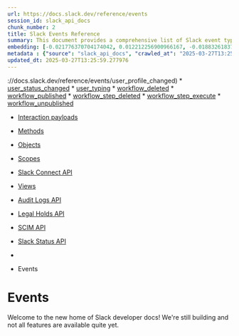 ```yaml
---
url: https://docs.slack.dev/reference/events
session_id: slack_api_docs
chunk_number: 2
title: Slack Events Reference
summary: This document provides a comprehensive list of Slack event types, including user profile changes, status updates, typing events, and various workflow events. It also includes references to interaction payloads, API methods, objects, scopes, and Slack Connect API.
embedding: [-0.021776370704174042, 0.012212256900966167, -0.0188326183706522, -0.017945798113942146, -0.0005400213412940502, 0.009280823171138763, -0.006805115845054388, -0.009206920862197876, 0.02798411436378956, 0.000542330788448453, -0.014644854702055454, -0.014977413229644299, -0.007223892025649548, 0.026875587180256844, 0.012834263034164906, 0.0426412858068943, -0.013560963794589043, 0.03924180567264557, -0.028673863038420677, 0.043799079954624176, 0.048725858330726624, -0.005308606196194887, 0.008677292615175247, 0.06005745381116867, -0.011454764753580093, -0.013881203718483448, -0.03786230832338333, 0.0340440534055233, -0.02505267970263958, 0.03653207793831825, 0.04436565935611725, -0.03020116500556469, 0.011928967200219631, -0.0026235105469822884, 0.044809069484472275, -0.010463249869644642, 0.022798676043748856, 0.04912000149488449, 0.023525377735495567, 0.0042555066756904125, -0.026801686733961105, -0.015987403690814972, -0.015002046711742878, -0.02374708279967308, -0.021332960575819016, -0.002772853709757328, -0.017329949885606766, -0.005441013257950544, -0.02928970940411091, 0.03177773579955101, -0.03209797665476799, -0.036162570118904114, 0.033625278621912, 0.026875587180256844, 0.006866700481623411, -0.00989667046815157, -0.015778014436364174, -0.061486221849918365, -0.0478636734187603, -0.012187623418867588, -0.004717392381280661, -0.006934443488717079, -0.004840561654418707, -0.021098937839269638, -0.008781986311078072, -0.03791157528758049, -0.01021691132336855, -0.013253039680421352, 0.003223961917683482, -0.008320100605487823, 0.056707244366407394, 0.037123292684555054, -0.03670451417565346, 0.01107293926179409, 0.01899273879826069, -0.03239358216524124, -0.012982066720724106, 0.0466812439262867, -0.017403852194547653, 0.005527231842279434, -0.021098937839269638, 0.02628437429666519, -0.07468999177217484, -0.035522088408470154, -0.09119470417499542, 0.0346352681517601, -0.030964815989136696, -0.033625278621912, 0.013548646122217178, 0.01649239845573902, -0.03052140586078167, -0.010506359860301018, -0.00860339030623436, 0.03315723314881325, 0.05981111526489258, -0.046410273760557175, -0.019670171663165092, -0.010691113770008087, -0.002683555707335472, 0.06380181014537811, 0.03727109357714653, -0.06296425312757492, -0.029314344748854637, -0.06035306304693222, 0.031260423362255096, -0.010487884283065796, 0.05271655321121216, -0.06587105244398117, 0.014657172374427319, -0.04648417606949806, -0.09888048470020294, -0.008012176491320133, -0.03337893635034561, -0.023882567882537842, -0.034807704389095306, -0.01686190627515316, 0.03305869922041893, -0.04079374298453331, 0.0202244333922863, -0.0159258171916008, -0.08050359040498734, 0.014878877438604832, 0.0029175777453929186, 0.021271374076604843, 0.008320100605487823, -0.040301065891981125, -0.012575607746839523, -0.010561785660684109, -0.0546872653067112, 0.003999929875135422, 0.030743110924959183, -0.016443129628896713, 0.047124654054641724, -0.04057203605771065, -0.008061444386839867, -0.025175848975777626, -0.06355547159910202, 0.022749409079551697, -0.012187623418867588, -0.019916510209441185, 0.022527704015374184, -0.06114134564995766, -0.016418496146798134, 0.01383193675428629, -0.06744762510061264, -0.05296289175748825, -0.005779729224741459, -0.00021112024842295796, -0.06173256039619446, 0.005641163792461157, 0.012458596378564835, 0.019165176898241043, -0.012735727243125439, 0.018586279824376106, -0.01585191674530506, 0.022638557478785515, 0.02532365173101425, 0.02887093462049961, 0.020002728328108788, 0.00995209626853466, 0.014016690663993359, 0.03438892960548401, -0.03892156481742859, 0.023685498163104057, -0.035817693918943405, -0.051238518208265305, 0.022823311388492584, -0.055377013981342316, -0.038970835506916046, -0.012224574573338032, -0.009200762957334518, -0.013400843366980553, -0.004052277188748121, 0.03727109357714653, 0.01979334093630314, -0.018906520679593086, 0.023389890789985657, -0.013265356421470642, -0.029757754877209663, -0.01958395354449749, -0.01963322050869465, 0.009237713180482388, -0.05458872765302658, -0.04778977110981941, -0.036408908665180206, -0.034512098878622055, -0.025594625622034073, 0.04912000149488449, -0.03266455605626106, -0.020187484100461006, -0.0025973371230065823, 0.048356350511312485, 0.021973440423607826, 0.014275346882641315, 0.04783903807401657, -0.020286018028855324, 0.014669489115476608, 0.020446138456463814, -0.0044156271032989025, -0.011947442777454853, 0.0007036058232188225, -0.007648826576769352, 0.032270412892103195, -0.006287803873419762, -0.0028667703736573458, -0.0020877232309430838, 0.01784726232290268, 0.07074856758117676, -0.04049813747406006, -0.0462624691426754, -0.0006974473944865167, -0.0035103310365229845, 0.002628129441291094, 0.01928834617137909, -0.032221145927906036, 0.007100722286850214, -0.007014503702521324, 0.032221145927906036, -0.02040918916463852, -0.016553983092308044, 0.01585191674530506, 0.047666601836681366, 0.04495687410235405, -0.013265356421470642, 0.014065958559513092, 0.03500477597117424, 0.0044248648919165134, -0.05306142568588257, 0.013117552734911442, -0.007796630263328552, -0.006410973146557808, 0.03882303088903427, 0.000788284873124212, -0.003168535651639104, 0.05306142568588257, -0.06340766698122025, 0.013080602511763573, -0.0578896701335907, 0.013782668858766556, -0.013142187148332596, 0.0035380441695451736, -0.04113861918449402, -0.016911175101995468, 0.06468863040208817, 0.011510191485285759, 0.048972196877002716, 0.01187354139983654, 0.007735045626759529, 0.017095929011702538, 0.0756753459572792, 0.06010672077536583, 0.015149850398302078, 0.058973561972379684, -0.0033686861861497164, 0.013881203718483448, -0.039660584181547165, -0.012076770886778831, 0.027417533099651337, 0.007685777731239796, 0.033280402421951294, 0.035448186099529266, 0.002949909772723913, -0.03116188757121563, 0.0026804765220731497, -0.04594222828745842, 0.0002902181586250663, 0.026407543569803238, 0.02798411436378956, -0.020310653373599052, -0.016110572963953018, 0.02459695190191269, 0.016751054674386978, 0.01223073247820139, -0.014139859937131405, -0.022244414314627647, -0.03882303088903427, -0.01173805445432663, 0.019978094846010208, -0.019657853990793228, 0.011781163513660431, -0.0022709378972649574, -0.0008129187626764178, 0.009360883384943008, 0.02027370221912861, -0.012883530929684639, 0.013634865172207355, -0.00939167570322752, -0.014669489115476608, 0.007223892025649548, 0.010173802264034748, -0.012280000373721123, 0.05429312214255333, -0.018056651577353477, -0.011343912221491337, 0.014632537961006165, 0.04392224922776222, 0.049046099185943604, 0.03271382302045822, 0.014878877438604832, -0.008547964505851269, -0.00421547656878829, -0.05084437504410744, -0.011978235095739365, -0.022564655169844627, 0.027417533099651337, 0.0008698846795596182, 0.001772101386450231, -0.024030372500419617, 0.012735727243125439, -0.04530174657702446, -0.008203089237213135, 0.026087302714586258, -0.026752417907118797, -0.06459009647369385, -0.04249348118901253, 0.0035842328798025846, 0.028994103893637657, 0.04941560700535774, 0.029338978230953217, 0.003870601998642087, 9.290638263337314e-05, -0.010223069228231907, 0.0016012036940082908, -0.046065397560596466, -0.001464947359636426, -0.02825508639216423, -0.02756533771753311, -0.00317161506973207, 0.02756533771753311, -0.0011539444094523787, 0.07242367416620255, -0.04434102401137352, -0.015617894008755684, 0.04079374298453331, -0.0056657977402210236, 0.011306961067020893, 0.029314344748854637, 0.03409332036972046, 0.006700421683490276, 0.022059660404920578, -0.01020459458231926, -0.05404678359627724, -0.05951550975441933, -0.03160529583692551, 0.012735727243125439, 0.0472724586725235, 0.009502528235316277, 0.01672641932964325, -0.07616803050041199, 0.023513060063123703, -0.02566852606832981, -0.013450111262500286, -0.007765837945044041, -0.019017372280359268, 0.0008167678606696427, -0.0028636911883950233, -0.022108927369117737, -0.043552741408348083, -0.026136571541428566, 0.02539755403995514, -0.02763923816382885, -0.004594222642481327, -0.0051946742460131645, -0.007821263745427132, -0.004578826483339071, 0.0007740434375591576, 0.004701996222138405, -0.05320923030376434, 0.04653344303369522, -0.02564389258623123, 0.03278772532939911, -0.002230907790362835, 0.02427671104669571, -0.018537010997533798, -0.030743110924959183, 0.003550361143425107, -0.03337893635034561, 0.022884896025061607, -0.0234268419444561, 0.017440803349018097, -0.005779729224741459, 0.017933480441570282, -0.0038675228133797646, -0.025471454486250877, -0.013536329381167889, 0.013302307575941086, -0.053800445050001144, -0.007076088339090347, 0.010038315318524837, 0.01800738275051117, 0.0484548881649971, 0.0013579438673332334, 0.0017428486607968807, -0.010703430511057377, 0.0067620063200592995, -0.015790332108736038, 0.05803747475147247, 0.005117693450301886, 0.033280402421951294, -0.06276718527078629, 0.03251675143837929, -0.0019984254613518715, -0.002238605869933963, -0.0070822471752762794, -0.04530174657702446, -0.007174624130129814, -0.009145336225628853, 0.00014953548088669777, 0.005416379310190678, -0.0008329338161274791, 0.030004093423485756, 0.03860132396221161, -0.009330091066658497, -0.05803747475147247, -0.01044477429240942, -0.04276445508003235, 0.04820854589343071, 0.03948814421892166, 0.014570953324437141, 0.06715201586484909, 0.02756533771753311, -0.0663144662976265, -0.0032516750507056713, 0.02601340040564537, -0.040005456656217575, 0.031679198145866394, 0.017933480441570282, -0.026727784425020218, 0.029412880539894104, -0.03823181614279747, -0.03729572892189026, -0.01979334093630314, 0.06784176826477051, -0.02441219799220562, 0.022527704015374184, -0.039660584181547165, 0.013733400963246822, 0.0023710131645202637, 0.021123571321368217, 0.03057067282497883, 0.0079629085958004, 0.02956068329513073, 0.0097119165584445, 0.02951141633093357, -0.023254403844475746, 0.03397015109658241, -0.0378376729786396, -0.00876351073384285, 0.033255767077207565, 0.02926507592201233, -0.020458456128835678, 0.035497453063726425, 0.009262347593903542, 0.027171194553375244, -0.07267001271247864, -0.0188326183706522, -0.015174483880400658, -0.004021484404802322, 0.057002849876880646, -0.001913746353238821, 0.02350074239075184, 0.02393183670938015, -0.013819619081914425, 0.009791976772248745, 0.013524012640118599, -0.016590934246778488, -0.015482407994568348, 0.013782668858766556, 0.008535646833479404, -0.003762828651815653, 0.026136571541428566, -0.010457091964781284, 0.023008065298199654, -0.01020459458231926, 0.006318596191704273, -0.02438756451010704, -0.021061986684799194, 0.0003054219123441726, 0.06306279450654984, 0.00325783365406096, -0.007815105840563774, 0.04374981299042702, -0.02155466563999653, 0.050893642008304596, 0.0488736629486084, 0.03148212656378746, -0.000969190092291683, -0.018315305933356285, -0.009453260339796543, 0.03495550900697708, -0.03916790708899498, 0.001930682105012238, 0.03978375345468521, -0.012520181015133858, 0.028181184083223343, -0.02088954858481884, -0.014792658388614655, -0.0426412858068943, 0.012132196687161922, -0.011423972435295582, -0.021308325231075287, -0.050893642008304596, -0.004052277188748121, 0.0558696910738945, 0.05306142568588257, 0.020852599292993546, -0.04377444460988045, -0.0009199223131872714, 0.005989117547869682, 0.007359378505498171, -0.02694948948919773, -0.03081701137125492, 0.009613380767405033, 0.02862459421157837, -0.009490210562944412, -0.0027743931859731674, -0.005795125383883715, -0.0027158877346664667, -0.009471735917031765, -0.01243396196514368, -0.011146840639412403, 0.018426159396767616, 0.02225673198699951, 0.01287121418863535, -0.02024906873703003, -0.026727784425020218, 0.001753625925630331, -0.029043370857834816, -0.009102227166295052, -0.022884896025061607, -0.016430813819169998, -0.013622548431158066, 0.004945255815982819, -0.030077995732426643, -0.015519359149038792, 0.027368266135454178, -0.010808125138282776, -0.04150812700390816, 0.012532497756183147, 0.02825508639216423, -0.014644854702055454, 0.026235105469822884, 0.014952778816223145, 0.025791695341467857, -0.02155466563999653, 0.05306142568588257, 0.0007952131563797593, 0.024843290448188782, 0.004572668112814426, -0.0094594182446599, 0.019005056470632553, -0.030718477442860603, 0.02393183670938015, -0.020581625401973724, 0.01832762360572815, 0.016935808584094048, -0.01608593761920929, -0.018660182133316994, 0.00026212012744508684, -0.005551865790039301, -0.0172314140945673, -0.02758997119963169, 0.024584634229540825, 0.010161484591662884, 0.010684954933822155, 0.027417533099651337, 0.00634323013946414, -0.013092919252812862, -0.03798547759652138, 0.011313119903206825, 0.034167222678661346, -0.010851234197616577, -0.006337071303278208, -0.00045495739323087037, -0.0016335357213392854, -0.04143422469496727, -0.052519481629133224, 0.002344839507713914, -0.002338681137189269, -0.001548856613226235, 0.0001265374303329736, -0.036187201738357544, -0.014891194179654121, 0.032615285366773605, -0.07641436904668808, -0.007402487564831972, 0.01971943862736225, 0.015051314607262611, -0.00047458751942031085, -0.02377171628177166, 0.05035169795155525, -0.03438892960548401, 0.012126038782298565, -0.026555346325039864, 0.029068004339933395, -0.000624315463937819, 0.009933621622622013, 0.014065958559513092, -0.031235788017511368, 0.0031654564663767815, -0.0019737915135920048, 0.007494864985346794, -0.019571635872125626, -0.027516068890690804, -0.039069369435310364, -0.002560386201366782, -0.033600643277168274, -0.040670573711395264, -0.014410832896828651, -0.003291705157607794, -0.001850621891207993, 0.022983431816101074, -0.011177632957696915, -0.017933480441570282, 0.000695137947332114, -0.007605717517435551, -0.020667843520641327, 0.03813328221440315, 0.01697275973856449, -0.029388245195150375, -0.04069520905613899, -0.024646218866109848, -0.002143149496987462, 0.03172846511006355, 0.038970835506916046, 0.03330503776669502, -0.039044734090566635, -0.021517714485526085, -0.01750238798558712, 0.002700491575524211, 0.009748866781592369, 0.018610913306474686, 0.03374844789505005, -0.0014949699398130178, -0.020125897601246834, 0.016603250056505203, 0.004249348305165768, 0.00025750126224011183, 1.8270946384291165e-05, -0.009145336225628853, 0.008036810904741287, 0.00923155527561903, 0.008523330092430115, -0.015975086018443108, 0.02699875645339489, -0.00699602859094739, -0.007710411678999662, -0.021813319995999336, 0.0020877232309430838, 0.03631037101149559, -0.0004926780820824206, -0.02958531677722931, 0.04005472734570503, 0.017354585230350494, 0.018241405487060547, 0.004849799443036318, -0.021788686513900757, -0.023537693545222282, 0.018820302560925484, 0.03298479691147804, 0.01140549685806036, 0.01172573771327734, 0.021936491131782532, -0.019115908071398735, -0.004338646307587624, 0.021111255511641502, -0.004230872727930546, 0.03342820703983307, -0.0035041726659983397, 0.024646218866109848, -0.049637313932180405, 0.0634569302201271, 0.04434102401137352, 0.013794985599815845, 0.019510051235556602, -0.016664834693074226, -0.00460961926728487, -0.03980838507413864, 0.018881887197494507, 0.04419322311878204, -0.009594905190169811, 0.02326672151684761, -0.06498423218727112, -0.02411659061908722, 0.015667162835597992, -0.04049813747406006, 0.005465647205710411, 0.03121115453541279, 0.03145749494433403, -0.01686190627515316, -0.0004484140081331134, -0.02763923816382885, 0.014989729970693588, -0.013794985599815845, -0.010124534368515015, 0.0066018858924508095, -0.012821946293115616, -0.0032393583096563816, 0.005798204801976681, -0.058333080261945724, 0.006774323061108589, -0.00013096383190713823, -0.0008883601403795183, -0.018413841724395752, -0.0094594182446599, -0.003682768438011408, 0.018500061705708504, -0.0410400815308094, 0.020507723093032837, -0.03589159622788429, 0.0050468710251152515, 0.002780551789328456, -0.008732718415558338, -0.006805115845054388, -0.02628437429666519, -0.008640341460704803, -0.0584808848798275, -0.031309690326452255, -0.001913746353238821, -0.0016889619873836637, 0.004846720490604639, -0.015174483880400658, -0.03246748447418213, -0.01037703175097704, -0.00843095313757658, -0.004649648908525705, 0.018955787643790245, 0.01779799535870552, -0.014669489115476608, -0.008147663436830044, -0.012920482084155083, 0.023020382970571518, 0.005998355336487293, -0.04172983020544052, -0.004471053369343281, 0.0041754464618861675, -0.040916912257671356, 0.029166540130972862, -0.02724509686231613, -0.011928967200219631, 0.009902829304337502, 0.013499378226697445, -0.003143901936709881, 0.018881887197494507, 0.013979739509522915, -0.016307642683386803, -0.03121115453541279, 0.008172296918928623, 0.0034117954783141613, 0.018450792878866196, 0.013253039680421352, 0.008498696610331535, -0.008646500296890736, -0.016553983092308044, -0.0026019560173153877, -0.019941143691539764, -0.03273845836520195, 0.032270412892103195, 0.030077995732426643, 0.031063351780176163, 0.0162214245647192, 0.04535101354122162, 0.02011358179152012, 0.022724775597453117, -0.026579981669783592, 0.0022093532606959343, 0.0030653811991214752, -0.01284658070653677, 0.02795947901904583, 0.01928834617137909, -0.004443340003490448, -0.028846299275755882, -0.0149158276617527, 0.019202128052711487, 0.02763923816382885, 0.022108927369117737, -0.0382564514875412, -0.01720678061246872, 0.006934443488717079, -0.0712905153632164, -0.015346921049058437, -0.019707122817635536, 0.03791157528758049, -0.021443812176585197, 3.8177739043021575e-05, -0.005037633236497641, -0.012834263034164906, -0.02100040204823017, -0.04362663999199867, -0.03502941131591797, -0.050893642008304596, -0.027860943228006363, 0.0030007173772901297, -0.03764060512185097, -0.016640201210975647, -0.023870252072811127, 0.009477893821895123, -0.08695767819881439, -0.0007740434375591576, 0.014398516155779362, -0.04623783379793167, 0.03847815468907356, -0.003962979186326265, 0.01878335140645504, 0.029708486050367355, 0.029166540130972862, -0.04037496820092201, 0.03470917046070099, -0.05113998055458069, 0.002665080362930894, -0.015827283263206482, -0.002144689206033945, 0.010192276909947395, 0.04399615153670311, -0.001200133003294468, -0.010487884283065796, -0.012969749979674816, 0.0009060657466761768, -0.014226078987121582, 0.005641163792461157, 0.012427804060280323, 0.022958796471357346, 0.0019676329102367163, -0.00993977952748537, 0.0009999824687838554, 0.07079783827066422, 0.021283691748976707, 0.02409195713698864, 0.015014363452792168, -0.039956189692020416, -0.019386881962418556, 0.01704666018486023, 0.034856971353292465, -0.00404303940013051, 0.011159158311784267, 0.017588606104254723, -0.029462147504091263, 0.03209797665476799, 0.02278636023402214, 0.05419458448886871, 0.0027251255232840776, 0.03764060512185097, 0.01585191674530506, -0.03150676190853119, 0.017810311168432236, -0.008400160819292068, 0.03685231879353523, 0.027787042781710625, 0.022342950105667114, 0.006013751495629549, -0.014952778816223145, 0.029462147504091263, -0.003615025198087096, -0.027491435408592224, -0.02292184717953205, 0.0350540429353714, 0.005684272851794958, 0.024313662201166153, 0.010586420074105263, -0.01285889744758606, 0.0032824676018208265, 0.004464894998818636, 0.0012902006274089217, -0.02084028162062168, 0.0039445036090910435, 0.007088405545800924, 0.015149850398302078, 0.019645538181066513, 0.02953604981303215, 0.009490210562944412, -0.00437559699639678, 0.05197753384709358, 0.015371555462479591, -0.014127543196082115, -0.011528666131198406, 0.02516353130340576, -0.0538497120141983, 0.031900905072689056, 0.016590934246778488, 0.012107563205063343, 0.03756670281291008, -0.006885175593197346, 0.009927462786436081, -0.007728886790573597, -0.019891876727342606, 0.015186800621449947, -0.010506359860301018, 0.043897613883018494, -0.012661825865507126, 0.015322287566959858, -0.01835225708782673, -0.005093059502542019, -0.012606400065124035, -0.015038997866213322, 0.006638836581259966, 0.03224577754735947, -0.015297653153538704, 0.013819619081914425, -0.021566981449723244, 0.010235386900603771, 0.0165170319378376, -0.012458596378564835, 0.019670171663165092, 0.014546319842338562, 0.0014780341880396008, -0.003430271055549383, 0.04207470640540123, 0.03493087366223335, -0.019534684717655182, 0.030028726905584335, 0.022872578352689743, -0.05020389333367348, -0.014866560697555542, 0.03534965217113495, 0.011479398235678673, 0.011688786558806896, 0.010118375532329082, -0.01718214713037014, -0.021012719720602036, -0.03175310045480728, 0.04273981973528862, -0.0017397693591192365, 0.046459540724754333, 0.027392899617552757, 0.012932798825204372, -0.009003691375255585, 0.028698496520519257, -0.010721906088292599, 0.028378255665302277, -0.03374844789505005, 0.03337893635034561, -0.029979459941387177, 0.006983711384236813, 0.048972196877002716, 0.001337928813882172, -0.012483229860663414, 0.026530712842941284, -0.017120562493801117, -0.020741745829582214, -0.038010112941265106, -0.003525727428495884, 0.005225466564297676, 0.022219780832529068, -0.02694948948919773, 0.02694948948919773, 0.005173119716346264, -0.02006431296467781, 0.002186258789151907, -0.019042007625102997, -0.016615567728877068, 0.011423972435295582, 0.012982066720724106, 0.020298335701227188, 0.008800461888313293, -0.04700148478150368, -0.014965095557272434, 0.004246268887072802, 0.012095246464014053, -0.0041754464618861675, 0.045178577303886414, -0.0016597091453149915, -0.034536730498075485, 0.010530993342399597, -0.017219098284840584, 0.010826599784195423, -0.02763923816382885, 0.004477211739867926, 0.009613380767405033, 0.009927462786436081, 0.029166540130972862, 0.027516068890690804, 0.004785135388374329, 0.057002849876880646, 0.02276172675192356, -0.01285889744758606, 0.010186119005084038, 0.016443129628896713, -0.009434784762561321, -0.007568766828626394, -0.00039683678187429905, 0.004277061205357313, 0.041458860039711, -0.023488426581025124, -0.021098937839269638, 0.0260380357503891, -0.017748726531863213, 0.012243049219250679, -0.0006196966278366745, 0.04793757572770119, 0.021764053031802177, 0.01910359226167202, -0.0440700501203537, -0.019842607900500298, 0.013881203718483448, -0.04921853914856911, -0.02326672151684761, 0.01974407210946083, -0.003673530649393797, 0.022958796471357346, -0.025015728548169136, 0.012427804060280323, 0.0356452576816082, -0.0004653498181141913, -0.02441219799220562, 0.05621456727385521, 0.023513060063123703, 0.019891876727342606, -0.00041415749001316726, 0.024978777393698692, 0.006198505870997906, 0.010241544805467129, -0.016048988327383995, -0.012772678397595882, 0.007297793868929148, -0.030398236587643623, 0.00961953867226839, -0.019596269354224205, -0.0122184157371521, -0.029018737375736237, -0.01085739303380251, 0.013696449808776379, -0.012600241228938103, 0.033576007932424545, -0.039709851145744324, -0.016640201210975647, -0.0257424283772707, -0.0165170319378376, 0.002136991126462817, -0.0015396189410239458, -0.0034241124521940947, -0.009810451418161392, 0.034881606698036194, -0.034191858023405075, 0.03820718452334404, -0.011171475052833557, 0.025175848975777626, 0.039685215801000595, -0.009453260339796543, 0.0009237713529728353, -0.00020226743072271347, -0.037739139050245285, -0.023229770362377167, 0.022207463160157204, 0.013240722939372063, 0.02990555763244629, 0.029954826459288597, 0.0022447644732892513, 0.019916510209441185, 0.02225673198699951, 0.02830435335636139, 0.004526479635387659, 0.020421504974365234, -0.010949769988656044, 0.015778014436364174, 0.028969470411539078, -0.01351169589906931, -0.020532358437776566, 0.018721766769886017, 0.02956068329513073, -0.011054463684558868, -0.00828314945101738, -0.017600923776626587, 0.02027370221912861, -0.015112899243831635, 0.028427524492144585, 0.012969749979674816, -0.01383193675428629, -0.026900222525000572, 0.050942908972501755, 0.002799027133733034, 0.014817292802035809, -0.016960442066192627, 0.011793481186032295, 0.006977553013712168, 0.002123134443536401, 0.005324002355337143, -0.005650401581078768, -0.00113700854126364, -0.013955106027424335, -0.007205416448414326, -0.0019799498841166496, 0.0040368810296058655, 0.007685777731239796, 0.035127945244312286, -0.0175270214676857, 0.005933691281825304, -0.01665251888334751, -0.011479398235678673, 0.03601476550102234, 0.0056657977402210236, -0.015346921049058437, -0.015002046711742878, -0.004138495773077011, -0.013092919252812862, 0.03283699229359627, 0.0024664695374667645, -0.0055734203197062016, 8.98752550710924e-05, -0.025138897821307182, 0.013055968098342419, -0.0159258171916008, -0.0025804012548178434, -0.005785888060927391, -0.0016396940918639302, -0.008997532539069653, 0.012557132169604301, -0.005881344433873892, -0.051583390682935715, 0.006075336132198572, 0.004775898065418005, 0.03591623157262802, -0.015112899243831635, 0.015149850398302078, -0.035522088408470154, -0.0016089017735794187, 0.013893521390855312, 0.022022709250450134, 0.002628129441291094, 0.003658134490251541, 0.016603250056505203, 0.010672638192772865, -0.0020677081774920225, -0.006324754562228918, 0.010069107636809349, 0.0036981645971536636, -0.0055149151012301445, 0.012606400065124035, -0.011867382563650608, -0.03148212656378746, -0.02766387350857258, 0.0025619259104132652, -0.04554808512330055, -0.010506359860301018, -0.04409468546509743, -0.02564389258623123, -0.010808125138282776, 0.001992266857996583, -0.016640201210975647, -0.020655527710914612, -0.02532365173101425, -0.0011508651077747345, 0.02951141633093357, -0.022379901260137558, 0.00792595837265253, 0.019497733563184738, -0.02606266923248768, 0.015014363452792168, 0.07557681202888489, -0.007026820909231901, -0.013721084222197533, 0.013326941058039665, 0.0035472819581627846, 0.011306961067020893, 0.0017951956251636147, 0.010888185352087021, -0.019596269354224205, -0.010826599784195423, -0.014336931519210339, 0.02827971987426281, 0.012452437542378902, 0.023118916898965836, -0.005887502804398537, -0.021542347967624664, -0.018364574760198593, 0.014152176678180695, 0.023389890789985657, -0.02084028162062168, 0.006872858852148056, 0.04330639913678169, -0.011128365993499756, 0.012772678397595882, -0.027787042781710625, -0.0021108174696564674, 0.00993977952748537, -0.033231135457754135, 0.035152580589056015, 0.00256808428093791, 0.0013425477081909776, -0.028994103893637657, 0.013277673162519932, 0.01779799535870552, -0.0023848696146160364, 0.005992196965962648, 0.0013517853803932667, -0.007254684343934059, 0.029708486050367355, -0.0007513340096920729, -0.008837413042783737, -0.03732036426663399, 0.023784033954143524, -0.02566852606832981, -0.017995065078139305, -0.022071976214647293, 0.0025172769092023373, -0.03470917046070099, -0.0016319960122928023, -0.01654166541993618, -0.019189810380339622, 0.06380181014537811, 0.0204338226467371, -0.007525657303631306, 0.00808607880026102, 0.020852599292993546, 0.021948806941509247, 0.031999439001083374, -0.03717255964875221, -0.00015809961769264191, -0.010845075361430645, 0.039020102471113205, -0.009982889518141747, 0.01697275973856449, -0.005724302958697081, 0.000929929839912802, -0.03219651058316231, 0.001270955428481102, 0.009625697508454323, 0.006029147654771805, -0.0037443533074110746, 0.028328988701105118, 0.019374564290046692, 0.04394688084721565, -0.002583480440080166, 0.013228406198322773, -0.02859996072947979, -0.00534863630309701, 0.029068004339933395, 0.038970835506916046, -0.035817693918943405, -0.02377171628177166, 0.04345420375466347, 0.015371555462479591, -0.048307083547115326, 0.012119879946112633, 0.023279037326574326, -0.0061430796049535275, -0.017650190740823746, -0.02988092415034771, 0.02889556810259819, -0.019682487472891808, 0.018475426360964775, 0.04520321264863014, 0.007802788633853197, 0.01976870745420456, -0.017379218712449074, -0.01747775450348854, -0.014435467310249805, -0.031063351780176163, 0.018426159396767616, 0.015470091253519058, 0.016233742237091064, -0.0005223157349973917, -0.0011377783957868814, 0.0029098796658217907, -0.009878194890916348, -0.012637192383408546, -0.011959759518504143, 0.031087985262274742, 0.001267106388695538, 0.006318596191704273, 0.02699875645339489, 0.0013725702883675694, -0.011171475052833557, -0.004110782407224178, -0.025496089830994606, 0.0022971113212406635, -0.01399205718189478, -0.0023694734554737806, 0.015273019671440125, -0.007574925199151039, -0.034487463533878326, 0.0055949753150343895, -0.024806339293718338, -0.015346921049058437, -0.014435467310249805, -0.031309690326452255, 0.0122184157371521, 0.032295048236846924, 0.006780481897294521, 0.044143952429294586, -0.008541805669665337, -0.023205136880278587, 0.0014803436351940036, 0.008825095370411873, 0.014743390493094921, -0.00892363116145134, -0.00033313504536636174, 0.01832762360572815, -0.004363279789686203, 0.02214587852358818, 2.20117399294395e-05, 0.01859859563410282, -0.016948124393820763, -0.004067673347890377, 0.014497051946818829, -0.01649239845573902, 0.0014102909481152892, -0.013400843366980553, -0.010801966302096844, 0.004390993155539036, 0.03830571845173836, 0.018734082579612732, 0.048676591366529465, -0.017009709030389786, 0.02462158538401127, -0.03948814421892166, -0.004902146756649017, 0.005961404647678137, -0.02756533771753311, -0.008394001983106136, -0.019781023263931274, 0.005000682082027197, 0.02345147542655468, 0.01301901787519455, 0.002186258789151907, 0.002455692272633314, 0.00014655246923211962, -0.007852056063711643, -0.01333925873041153, -0.025914866477251053, 0.002799027133733034, 0.022453801706433296, -0.00909606833010912, -0.017256049439311028, -0.031334325671195984, -0.0011054463684558868, -0.015938134863972664, -0.025840964168310165, -0.03921717405319214, -0.006410973146557808, -0.010845075361430645, -0.0035010934807360172, 0.03187626972794533, -0.024313662201166153, 0.010383189655840397, -0.019202128052711487, -0.020630894228816032, 0.020827963948249817, -0.0029098796658217907, -0.002133911708369851, -0.011621044017374516, -0.015371555462479591, 0.03367454558610916, 0.01683727279305458, 0.016985075548291206, -0.03495550900697708, 0.02027370221912861, -0.03892156481742859, -0.02116052247583866, -0.0019091274589300156, -0.03670451417565346, -0.0010723446030169725, -0.04175446555018425, 0.02235526591539383, -0.025114264339208603, -0.013770351186394691, -0.016898857429623604, 0.040350332856178284, -0.05247021093964577, 0.03475843742489815, 0.01926371268928051, 0.011953601613640785, 0.022219780832529068, 0.02763923816382885, -0.017120562493801117, 0.03574379161000252, 0.01237853616476059, 0.0001438581384718418, -0.02374708279967308, -0.01926371268928051, 0.008424794301390648, -0.02919117547571659, 0.04370054230093956, 0.04049813747406006, 0.0082585159689188, -0.010949769988656044, 0.0052039120346307755, -0.03562062233686447, 0.058628689497709274, -0.010678797028958797, -0.014681805856525898, -0.0004922931548207998, 0.006250852718949318, 0.016430813819169998, -0.019337613135576248, 0.02985629066824913, 0.002043074229732156, -0.03473380208015442, 0.030669208616018295, -0.0120706120505929, -0.013092919252812862, 0.03759133443236351, 0.0022924926597625017, 0.03975911810994148, 0.04402078315615654, -0.005992196965962648, -0.015457773581147194, -0.004394072573632002, 0.006558776367455721, 0.007402487564831972, 0.016307642683386803, -0.020310653373599052, 0.007334744557738304, 0.0054933601059019566, -0.004206238780170679, 0.00585055211558938, 0.02203502506017685, -0.0055303112603724, -0.02502804435789585, 0.004409468732774258, 0.02008894830942154, 0.0010946691036224365, 0.014977413229644299, -0.0010346239432692528, 0.025914866477251053, -0.006860542111098766, -0.06409741193056107, 0.03631037101149559, -0.014829609543085098, 0.02635827660560608, 0.001328691141679883, 0.02921580895781517, -0.013400843366980553, 0.00485595827922225, 0.01688653975725174, 0.012932798825204372, 0.02985629066824913, -0.015999719500541687, -0.009225396439433098, 0.015420823357999325, -0.02571779489517212, 0.005160802509635687, -0.020187484100461006, 0.015605577267706394, -0.005170040298253298, 0.0007494094897992909, 0.027811676263809204, 0.004431023262441158, 0.026185838505625725, 0.01750238798558712, -0.022453801706433296, 0.0028282799758017063, 0.017600923776626587, 0.016824955120682716, -0.018093600869178772, 0.02697412297129631, 0.010309288278222084, 0.022059660404920578, 0.006768164690583944, -0.024215126410126686, 0.05651017278432846, 0.01171342097222805, 0.0065218256786465645, 0.05547554790973663, 0.02958531677722931, -0.010487884283065796, -0.02478170581161976, -0.008301625028252602, 0.021603932604193687, 0.002337141428142786, 0.013721084222197533, 0.005847472697496414, -0.021579299122095108, 0.0020861835218966007, 0.02697412297129631, -0.016073621809482574, 0.04532638192176819, -0.004859037231653929, 0.006398656405508518, 0.005527231842279434, 0.03153139725327492, 0.004477211739867926, 0.0027235858142375946, 0.03086628019809723, -0.013216088525950909, -0.0036519761197268963, -0.0020600100979208946, -0.018315305933356285, -0.010032156482338905, 0.011196108534932137, 0.020901866257190704, 0.0012640270870178938, -0.008338576182723045, 0.004190842621028423, 0.01399205718189478, 0.017810311168432236, 0.009262347593903542, -0.028427524492144585, 0.0007101492374204099, -0.007113039493560791, 0.006552617996931076, -0.025015728548169136, -0.01990419253706932, -0.009490210562944412, 0.001621218747459352, -0.020778696984052658, 0.01156561728566885, 0.0017074373317882419, -0.01750238798558712, 0.010013681836426258, -0.006928285118192434, 0.026579981669783592, 0.015371555462479591, -0.012624874711036682, -0.007445597089827061, -0.013930471614003181, 0.0356452576816082, -0.03089091368019581, -0.033920884132385254, -0.02537292055785656, -0.02951141633093357, 0.03498014062643051, -0.013794985599815845, 0.0004511083534453064, -0.007673460524529219, -0.021948806941509247, 0.03379771485924721, 0.014201444573700428, -0.0037566700484603643, -0.023550011217594147, 0.04212397336959839, -0.01075269840657711, 0.0002694333088584244, -0.04495687410235405, -0.005397903732955456, 0.0038490472361445427, -0.008806619793176651, -0.02230599895119667, -0.0064417654648423195, -0.003002256853505969, -0.0008290847763419151, 0.009206920862197876, -0.0032639920245856047, -0.04505540803074837, 0.0020523120183497667, 0.005644242744892836, -0.03212260827422142]
metadata : {"source": "slack_api_docs", "crawled_at": "2025-03-27T13:25:57.509584", "url_path": "/reference/events", "chunk_size": 1516}
updated_dt: 2025-03-27T13:25:59.277976
---
```

://docs.slack.dev/reference/events/user_profile_changed)
    * [user_status_changed](https://docs.slack.dev/reference/events/user_status_changed)
    * [user_typing](https://docs.slack.dev/reference/events/user_typing)
    * [workflow_deleted](https://docs.slack.dev/reference/events/workflow_deleted)
    * [workflow_published](https://docs.slack.dev/reference/events/workflow_published)
    * [workflow_step_deleted](https://docs.slack.dev/reference/events/workflow_step_deleted)
    * [workflow_step_execute](https://docs.slack.dev/reference/events/workflow_step_execute)
    * [workflow_unpublished](https://docs.slack.dev/reference/events/workflow_unpublished)
  * [Interaction payloads](https://docs.slack.dev/reference/interaction-payloads)
  * [Methods](https://docs.slack.dev/reference/methods)
  * [Objects](https://docs.slack.dev/reference/objects)
  * [Scopes](https://docs.slack.dev/reference/scopes)
  * [Slack Connect API](https://docs.slack.dev/reference/slack-connect-api-reference)
  * [Views](https://docs.slack.dev/reference/views)
  * [Audit Logs API](https://docs.slack.dev/reference/audit-logs-api)
  * [Legal Holds API](https://docs.slack.dev/reference/legal-holds-api-reference)
  * [SCIM API](https://docs.slack.dev/reference/scim-api/scim-api)
  * [Slack Status API](https://docs.slack.dev/reference/slack-status-api)


  * [](https://docs.slack.dev/)
  * Events


# Events
Welcome to the new home of Slack developer docs!
We're still building and not all features are available quite yet.